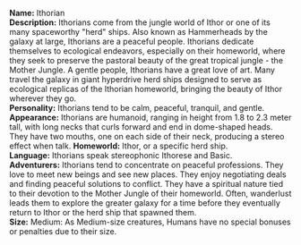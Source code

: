 **Name:** Ithorian  
**Description:** Ithorians come from the jungle world of Ithor or one of its many spaceworthy "herd" ships. Also known as Hammerheads by the galaxy at large, Ithorians are a peaceful people. Ithorians dedicate themselves to ecological endeavors, especially on their homeworld, where they seek to preserve the pastoral beauty of the great tropical jungle - the Mother Jungle. A gentle people, Ithorians have a great love of art. Many travel the galaxy in giant hyperdrive herd ships designed to serve as ecological replicas of the Ithorian homeworld, bringing the beauty of Ithor wherever they go.  
**Personality:** Ithorians tend to be calm, peaceful, tranquil, and gentle.  
**Appearance:** Ithorians are humanoid, ranging in height from 1.8 to 2.3 meter tall, with long necks that curls forward and end in dome-shaped heads. They have two mouths, one on each side of their neck, producing a stereo effect when talk. 
**Homeworld:** Ithor, or a specific herd ship.  
**Language:** Ithorians speak stereophonic Ithorese and Basic.  
**Adventurers:** Ithorians tend to concentrate on peaceful professions. They love to meet new beings and see new places. They enjoy negotiating deals and finding peaceful solutions to conflict. They have a spiritual nature tied to their devotion to the Mother Jungle of their homeworld. Often, wanderlust leads them to explore the greater galaxy for a time before they eventually return to Ithor or the herd ship that spawned them.  
**Size:** Medium: As Medium-size creatures, Humans have no special bonuses or penalties due to their size.